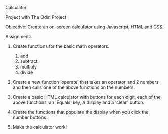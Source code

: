 Calculator

Project with The Odin Project.

Objective: Create an on-screen calculator using Javascript, HTML and CSS.

Assignment:
1. Create functions for the basic math operators.
    1. add
    2. subtract
    3. multiply
    4. divide

2. Create a new function 'operate' that takes an operator and 2 numbers and then calls one of the above functions on the numbers.

3. Create a basic HTML calculator with buttons for each digit, each of the above functions, an 'Equals' key, a display and a 'clear' button.

4. Create the functions that populate the display when you click the number buttons.

5. Make the calculator work!